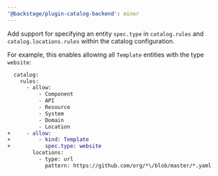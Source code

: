 ```yaml
---
'@backstage/plugin-catalog-backend': minor
---
```


Add support for specifying an entity `spec.type` in `catalog.rules` and `catalog.locations.rules` within the catalog configuration.

For example, this enables allowing all `Template` entities with the type `website`:

```diff
  catalog:
    rules:
      - allow:
          - Component
          - API
          - Resource
          - System
          - Domain
          - Location
+     - allow:
+         - kind: Template
+           spec.type: website
        locations:
          - type: url
            pattern: https://github.com/org/*\/blob/master/*.yaml
```
